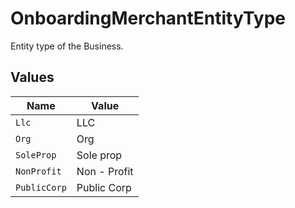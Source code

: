 # OnboardingMerchantEntityType

Entity type of the Business.


## Values

| Name         | Value        |
| ------------ | ------------ |
| `Llc`        | LLC          |
| `Org`        | Org          |
| `SoleProp`   | Sole prop    |
| `NonProfit`  | Non - Profit |
| `PublicCorp` | Public Corp  |
